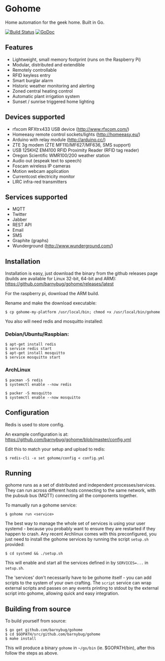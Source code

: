 # Gohome

Home automation for the geek home. Built in Go.

[![Build Status](https://secure.travis-ci.org/barnybug/gohome.png)](http://travis-ci.org/barnybug/gohome)
[![GoDoc](https://godoc.org/github.com/barnybug/gohome?status.svg)](http://godoc.org/github.com/barnybug/gohome)

## Features

- Lightweight, small memory footprint (runs on the Raspberry Pi)
- Modular, distributed and extendible
- Remotely controllable
- RFID keyless entry
- Smart burglar alarm
- Historic weather monitoring and alerting
- Zoned central heating control
- Automatic plant irrigation system
- Sunset / sunrise triggered home lighting

## Devices supported

- rfxcom RFXtrx433 USB device (http://www.rfxcom.com/)
- Homeeasy remote control sockets/lights (http://homeeasy.eu/)
- Arduino with relay module (http://arduino.cc/)
- ZTE 3g modem (ZTE MF110/MF627/MF636, SMS support)
- USB 125KHZ EM4100 RFID Proximity Reader (RFID tag reader)
- Oregon Scientific WMR100/200 weather station
- Audio out (espeak text to speech)
- Foscam wireless IP cameras
- Motion webcam application
- Currentcost electricity monitor
- LIRC infra-red transmitters

## Services supported

- MQTT
- Twitter
- Jabber
- REST API
- Email
- SMS
- Graphite (graphs)
- Wunderground (http://www.wunderground.com/)

## Installation

Installation is easy, just download the binary from the github releases page (builds are available for Linux 32-bit, 64-bit and ARM):
https://github.com/barnybug/gohome/releases/latest

For the raspberry pi, download the ARM build.

Rename and make the download executable:

    $ cp gohome-my-platform /usr/local/bin; chmod +x /usr/local/bin/gohome

You also will need redis and mosquitto installed:

### Debian/Ubuntu/Raspbian:

    $ apt-get install redis
    $ service redis start
    $ apt-get install mosquitto
    $ service mosquitto start

### ArchLinux

    $ pacman -S redis
    $ systemctl enable --now redis

    $ packer -S mosquitto
    $ systemctl enable --now mosquitto

## Configuration

Redis is used to store config.

An example configuration is at:
https://github.com/barnybug/gohome/blob/master/config.yml

Edit this to match your setup and upload to redis:

    $ redis-cli -x set gohome/config < config.yml

## Running

gohome runs as a set of distributed and independent processes/services. They
can run across different hosts connecting to the same network, with the pubsub
bus (MQTT) connecting all the components together.

To manually run a gohome service:

    $ gohome run <service>

The best way to manage the whole set of services is using your user systemd -
because you probably want to ensure they are restarted if they happen to
crash. Any recent Archlinux comes with this preconfigured, you just need to
install the gohome services by running the script `setup.sh` provided:

    $ cd systemd && ./setup.sh

This will enable and start all the services defined in by `SERVICES=...` in
`setup.sh`.

The 'services' don't necessarily have to be gohome itself - you can add
scripts to the system of your own crafting. The `script` service can wrap
external scripts and passes on any events printing to stdout by the external
script into gohome, allowing quick and easy integration.

## Building from source

To build yourself from source:

    $ go get github.com/barnybug/gohome
    $ cd $GOPATH/src/github.com/barnybug/gohome
    $ make install

This will produce a binary `gohome` in `~/go/bin` (ie. $GOPATH/bin), after this follow the steps as above.
